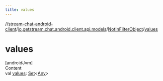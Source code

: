 ```yaml
---
title: values
---
```

//[stream-chat-android-client](../../../index.md)/[io.getstream.chat.android.client.api.models](../index.md)/[NotInFilterObject](index.md)/[values](values.md)



# values  
[androidJvm]  
Content  
val [values](values.md): [Set](https://kotlinlang.org/api/latest/jvm/stdlib/kotlin.collections/-set/index.html)&lt;[Any](https://kotlinlang.org/api/latest/jvm/stdlib/kotlin/-any/index.html)&gt;  



